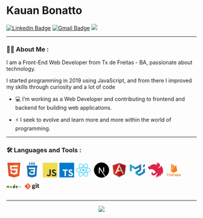 # Kauan Bonatto

[![Linkedin Badge](https://img.shields.io/badge/-Kauan%20Bonatto-0077B5?style=flat-square&logo=Linkedin&logoColor=white&link=https://www.linkedin.com/in/kauan-bonatto-777420123/)](https://www.linkedin.com/in/kauan-bonatto-777420123/) 
[![Gmail Badge](https://img.shields.io/badge/-kauanbonatto01@gmail.com-D14836?style=flat-square&logo=Gmail&logoColor=white&link=mailto:kauanbonatto01@gmail.com)](mailto:kauanbonatto01@gmail.com)
<a href="https://slack.com/intl/pt-br/"><img src="https://img.shields.io/badge/-Kauan%20Bonatto-4A154B?style=flat-square&logo=slack&logoColor=white" /></a>

<!-- <div id="header" align="left">
  <img src="https://media.giphy.com/media/jdPMeyv9rn0hZHh8n9/giphy.gif" width="280"/>
</div> -->

---

### :man_technologist: About Me :

I am a Front-End Web Developer from Tx de Freitas - BA, passionate about technology.

I started programming in 2019 using JavaScript, and from there I improved my skills through curiosity and a lot of code

- :computer: I’m working as a Web Developer and contributing to frontend and backend for building web applications.

- :zap: I seek to evolve and learn more and more within the world of programming.

<!-- - :mailbox: Contact: [![Linkedin Badge](https://img.shields.io/badge/-Kauan%20Bonatto-0077B5?style=flat-square&logo=Linkedin&logoColor=white&link=https://www.linkedin.com/in/kauan-bonatto-777420123/)](https://www.linkedin.com/in/kauan-bonatto-777420123/) 
[![Gmail Badge](https://img.shields.io/badge/-kauanbonatto01@gmail.com-D14836?style=flat-square&logo=Gmail&logoColor=white&link=mailto:kauanbonatto01@gmail.com)](mailto:kauanbonatto01@gmail.com) -->

---

### :hammer_and_wrench: Languages and Tools :

<div>
  <img src="https://github.com/devicons/devicon/blob/master/icons/html5/html5-original.svg" title="HTML5" alt="HTML" width="40" height="40"/>&nbsp;
  <img src="https://github.com/devicons/devicon/blob/master/icons/css3/css3-plain-wordmark.svg"  title="CSS3" alt="CSS" width="40" height="40"/>&nbsp;
  <img src="https://github.com/devicons/devicon/blob/master/icons/javascript/javascript-original.svg" title="JavaScript" alt="JavaScript" width="40">
  <img src="https://github.com/devicons/devicon/blob/master/icons/typescript/typescript-original.svg" title="TypeScript" alt="TypeScript" width="40">
  <img src="https://github.com/devicons/devicon/blob/master/icons/react/react-original.svg" title="React" alt="React" width="40" height="40"/>&nbsp;
  <img src="https://github.com/devicons/devicon/blob/master/icons/nextjs/nextjs-original.svg" title="Next.js" alt="Next.js" width="40" height="40"/>&nbsp;
  <img src="https://github.com/devicons/devicon/blob/master/icons/angularjs/angularjs-original.svg" title="Angular" alt="Angular" width="40" height="40"/>&nbsp;
  <img src="https://github.com/devicons/devicon/blob/master/icons/materialui/materialui-original.svg" title="Material UI" alt="Material UI" width="40" height="40"/>&nbsp;
  <img src="https://github.com/devicons/devicon/blob/master/icons/nestjs/nestjs-plain.svg" title="Nest" alt="Nest" width="40" height="40"/>&nbsp;
  <img src="https://github.com/devicons/devicon/blob/master/icons/firebase/firebase-plain-wordmark.svg" title="Firebase" alt="Firebase" width="40" height="40"/>&nbsp;
  <img src="https://github.com/devicons/devicon/blob/master/icons/nodejs/nodejs-original-wordmark.svg" title="NodeJS" alt="NodeJS" width="40" height="40"/>&nbsp;
  <img src="https://github.com/devicons/devicon/blob/master/icons/git/git-original-wordmark.svg" title="Git" **alt="Git" width="40" height="40"/>
</div>

---

<!-- ### :fire: My Stats :

[![GitHub Streak](http://github-readme-streak-stats.herokuapp.com?user=KauanBonatto&theme=dark&background=000000)](https://git.io/streak-stats) -->

<!-- [![Top Langs](https://github-readme-stats.vercel.app/api/top-langs/?username=KauanBonatto&layout=compact&theme=vision-friendly-dark)](https://github.com/anuraghazra/github-readme-stats) -->

<div id="footer" align="center">
  <img src="https://media.giphy.com/media/hqU2KkjW5bE2v2Z7Q2/giphy.gif" width="280"/>
</div>
